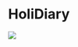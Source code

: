# HoliDiary

<img src="https://img.shields.io/badge/Oralce-F80000?style=flat-square&logo=Oracle&logoColor=white"/>
